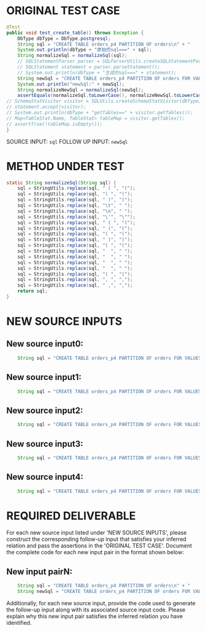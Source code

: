 # ORIGINAL TEST CASE
```java
@Test
public void test_create_table() throws Exception {
    DbType dbType = DbType.postgresql;
    String sql = "CREATE TABLE orders_p4 PARTITION OF orders\n" + "    FOR VALUES WITH (MODULUS 4, REMAINDER 3);";
    System.out.println(dbType + "原始的sql===" + sql);
    String normalizeSql = normalizeSql(sql);
    // SQLStatementParser parser = SQLParserUtils.createSQLStatementParser(sql, dbType);
    // SQLStatement statement = parser.parseStatement();
    // System.out.println(dbType + "生成的sql===" + statement);
    String newSql = "CREATE TABLE orders_p4 PARTITION OF orders FOR VALUES WITH (MODULUS 4 , REMAINDER 3);";
    System.out.println("newSql:" + newSql);
    String normalizeNewSql = normalizeSql(newSql);
    assertEquals(normalizeSql.toLowerCase(), normalizeNewSql.toLowerCase());
// SchemaStatVisitor visitor = SQLUtils.createSchemaStatVisitor(dbType);
// statement.accept(visitor);
// System.out.println(dbType + "getTables==" + visitor.getTables());
// Map<TableStat.Name, TableStat> tableMap = visitor.getTables();
// assertTrue(!tableMap.isEmpty());
}

```
SOURCE INPUT: `sql`
FOLLOW UP INPUT: `newSql`


# METHOD UNDER TEST
```java
static String normalizeSql(String sql) {
    sql = StringUtils.replace(sql, " ( ", "(");
    sql = StringUtils.replace(sql, "( ", "(");
    sql = StringUtils.replace(sql, " )", ")");
    sql = StringUtils.replace(sql, "\t", " ");
    sql = StringUtils.replace(sql, "\n", " ");
    sql = StringUtils.replace(sql, "\'", "\"");
    sql = StringUtils.replace(sql, " ( ", "(");
    sql = StringUtils.replace(sql, " (", "(");
    sql = StringUtils.replace(sql, "( ", "(");
    sql = StringUtils.replace(sql, " )", ")");
    sql = StringUtils.replace(sql, "( ", "(");
    sql = StringUtils.replace(sql, "  ", " ");
    sql = StringUtils.replace(sql, "  ", " ");
    sql = StringUtils.replace(sql, "  ", " ");
    sql = StringUtils.replace(sql, "  ", " ");
    sql = StringUtils.replace(sql, "( ", "(");
    sql = StringUtils.replace(sql, ", ", ",");
    sql = StringUtils.replace(sql, " ,", ",");
    return sql;
}

```


# NEW SOURCE INPUTS
## New source input0:
```java
    String sql = "CREATE TABLE orders_p4 PARTITION OF orders FOR VALUES WITH (MODULUS 4, REMAINDER 3);";
```

## New source input1:
```java
    String sql = "CREATE TABLE orders_p4 PARTITION OF orders FOR VALUES WITH (MODULUS 5, REMAINDER 2);";
```

## New source input2:
```java
    String sql = "CREATE TABLE orders_p4 PARTITION OF orders FOR VALUES WITH (MODULUS 3, REMAINDER 1);";
```

## New source input3:
```java
    String sql = "CREATE TABLE orders_p4 PARTITION OF orders FOR VALUES WITH (MODULUS 6, REMAINDER 0);";
```

## New source input4:
```java
    String sql = "CREATE TABLE orders_p4 PARTITION OF orders FOR VALUES WITH (MODULUS 7, REMAINDER 3);";
```



# REQUIRED DELIVERABLE
For each new source input listed under 'NEW SOURCE INPUTS', please construct the corresponding follow-up input that satisfies your inferred relation and pass the assertions in the 'ORIGINAL TEST CASE'. Document the complete code for each new input pair in the format shown below:
## New input pairN:
```java
    String sql = "CREATE TABLE orders_p4 PARTITION OF orders\n" + "    FOR VALUES WITH (MODULUS 4, REMAINDER 3);";
    String newSql = "CREATE TABLE orders_p4 PARTITION OF orders FOR VALUES WITH (MODULUS 4 , REMAINDER 3);";
```

Additionally, for each new source input, provide the code used to generate the follow-up input along with its associated source input code. Please explain why this new input pair satisfies the inferred relation you have identified.